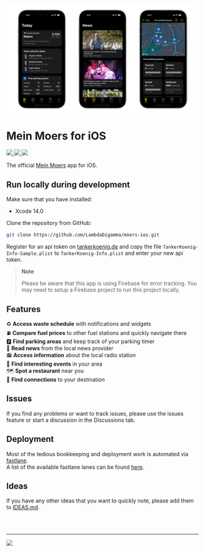![Screenshots](.assets/hero-art.png)

# Mein Moers for iOS

<p align="left">
<a href="https://moers.app">
    <img src="https://img.shields.io/badge/moers.app-yellow.svg">
</a>
<a href="https://apps.apple.com/us/app/24doors/id1580211646">
    <img src="https://img.shields.io/badge/download-iOS-red.svg">
</a>
<a href="https://play.google.com/store/apps/details?id=com.lambdadigamma.moers">
    <img src="https://img.shields.io/badge/download-Android-green.svg">
</a>
</p>

The official [Mein Moers](https://moers.app) app for iOS.

## Run locally during development

Make sure that you have installed:

- Xcode 14.0

Clone the repository from GitHub:

```bash
git clone https://github.com/LambdaDigamma/moers-ios.git
```

Register for an api token on [tankerkoenig.de](https://creativecommons.tankerkoenig.de) and copy the file `TankerKoenig-Info-Sample.plist` to `TankerKoenig-Info.plist` and enter your new api token.


> **Note**
>
> Please be aware that this app is using Firebase for error tracking. 
> You may need to setup a Firebase project to run this project locally.

<!-- Then checkout the instructions on how to run each app locally: [iOS](ios/README.md) & [Android](android/README.md) -->

## Features

♻️  **Access waste schedule** with notifications and widgets <br>
⛽️  **Compare fuel prices** to other fuel stations and quickly navigate there <br>
🅿️  **Find parking areas** and keep track of your parking timer<br>
📰  **Read news** from the local news provider<br>
📻  **Access information** about the local radio station<br>
🎤  **Find interesting events** in your area<br>
🗺  **Spot a restaurant** near you<br>
🚌  **Find connections** to your destination

## Issues

If you find any problems or want to track issues, please use the issues feature or start a discussion in the Discussions tab.

## Deployment

Most of the tedious bookkeeping and deployment work is automated via [fastlane](https://fastlane.tools).<br>
A list of the available fastlane lanes can be found [here](fastlane/README.md).

## Ideas

If you have any other ideas that you want to quickly note, please add them to [IDEAS.md](IDEAS.md).





<br>
<br>

---

<p align="left">
<a href="https://appstoreconnect.apple.com/apps/1305862555/appstore/ios/">
    <img src="https://img.shields.io/badge/AppStore_Connect-blue.svg">
</a>
<!-- <a href="https://play.google.com/console/u/0/developers/7869924211861825092/app/4975014638047621847/app-dashboard">
    <img src="https://img.shields.io/badge/Google_Play_Console-green.svg">
</a> -->
<!-- <a href="https://24doors.app/admin">
    <img src="https://img.shields.io/badge/Administration-red.svg">
</a> -->
</p>
